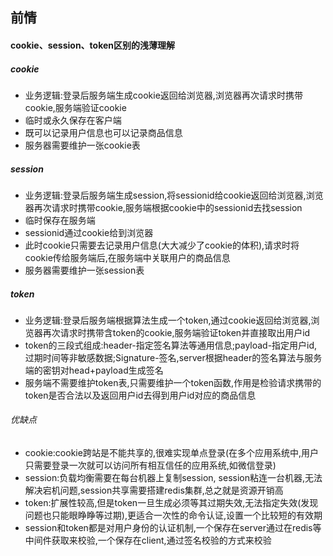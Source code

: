 ## 前情
#### cookie、session、token区别的浅薄理解
##### cookie
  - 业务逻辑:登录后服务端生成cookie返回给浏览器,浏览器再次请求时携带cookie,服务端验证cookie
  - 临时或永久保存在客户端
  - 既可以记录用户信息也可以记录商品信息
  - 服务器需要维护一张cookie表
  
##### session
  - 业务逻辑:登录后服务端生成session,将sessionid给cookie返回给浏览器,浏览器再次请求时携带cookie,服务端根据cookie中的sessionid去找session
  - 临时保存在服务端
  - sessionid通过cookie给到浏览器
  - 此时cookie只需要去记录用户信息(大大减少了cookie的体积),请求时将cookie传给服务端后,在服务端中关联用户的商品信息
  - 服务器需要维护一张session表

##### token
  - 业务逻辑:登录后服务端根据算法生成一个token,通过cookie返回给浏览器,浏览器再次请求时携带含token的cookie,服务端验证token并直接取出用户id
  - token的三段式组成:header-指定签名算法等通用信息;payload-指定用户id,过期时间等非敏感数据;Signature-签名,server根据header的签名算法与服务端的密钥对head+payload生成签名
  - 服务端不需要维护token表,只需要维护一个token函数,作用是检验请求携带的token是否合法以及返回用户id去得到用户id对应的商品信息
  
###### 优缺点
  - cookie:cookie跨站是不能共享的,很难实现单点登录(在多个应用系统中,用户只需要登录一次就可以访问所有相互信任的应用系统,如微信登录)
  - session:负载均衡需要在每台机器上复制session, session粘连一台机器,无法解决宕机问题,session共享需要搭建redis集群,总之就是资源开销高
  - token:扩展性较高,但是token一旦生成必须等其过期失效,无法指定失效(发现问题也只能眼睁睁等过期),更适合一次性的命令认证,设置一个比较短的有效期
  - session和token都是对用户身份的认证机制,一个保存在server通过在redis等中间件获取来校验,一个保存在client,通过签名校验的方式来校验
